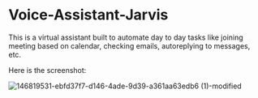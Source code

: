 # Voice-Assistant-Jarvis

This is a virtual assistant built to automate day to day tasks like joining meeting based on calendar, checking emails, autoreplying to messages, etc.

Here is the screenshot:

![146819531-ebfd37f7-d146-4ade-9d39-a361aa63edb6 (1)-modified](https://user-images.githubusercontent.com/70687348/167455975-35e1d2f2-415a-4ab8-905d-596f5b0f57ac.png)

